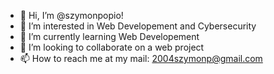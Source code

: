 - 👋 Hi, I’m @szymonpopio!
- 👀 I’m interested in Web Developement and Cybersecurity
- 🌱 I’m currently learning Web Developement
- 💞️ I’m looking to collaborate on a web project
- 📫 How to reach me at my mail: 2004szymonp@gmail.com

